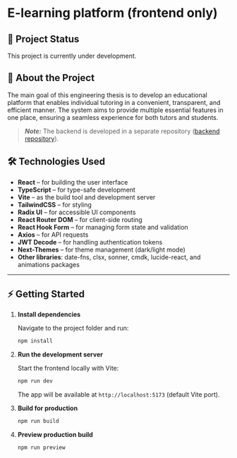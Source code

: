 # E-learning platform (frontend only)

## 🚧 Project Status

This project is currently under development.

## 📖 About the Project

The main goal of this engineering thesis is to develop an educational platform that enables individual tutoring in a convenient, transparent, and efficient manner. The system aims to provide multiple essential features in one place, ensuring a seamless experience for both tutors and students.

> ***Note:***
> The backend is developed in a separate repository ([backend repository](https://github.com/cpetryka/e-learning-backend/tree/master)).

## 🛠 Technologies Used

* **React** – for building the user interface
* **TypeScript** – for type-safe development
* **Vite** – as the build tool and development server
* **TailwindCSS** – for styling
* **Radix UI** – for accessible UI components
* **React Router DOM** – for client-side routing
* **React Hook Form** – for managing form state and validation
* **Axios** – for API requests
* **JWT Decode** – for handling authentication tokens
* **Next-Themes** – for theme management (dark/light mode)
* **Other libraries**: date-fns, clsx, sonner, cmdk, lucide-react, and animations packages

---

## ⚡ Getting Started

1. **Install dependencies**

   Navigate to the project folder and run:

   ```bash
   npm install
   ```

2. **Run the development server**

   Start the frontend locally with Vite:

   ```bash
   npm run dev
   ```
   
   The app will be available at `http://localhost:5173` (default Vite port).

3. **Build for production**

   ```bash
   npm run build
   ```

4. **Preview production build**

   ```bash
   npm run preview
   ```